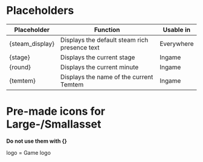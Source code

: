 # Placeholders
|Placeholder|Function|Usable in|
|--|--|--|
|{steam_display}|Displays the default steam rich presence text|Everywhere|
|{stage}|Displays the current stage|Ingame|
|{round}|Displays the current minute|Ingame|
|{temtem}|Displays the name of the current Temtem|Ingame|

# Pre-made icons for Large-/Smallasset
**Do not use them with {}**    

logo = Game logo